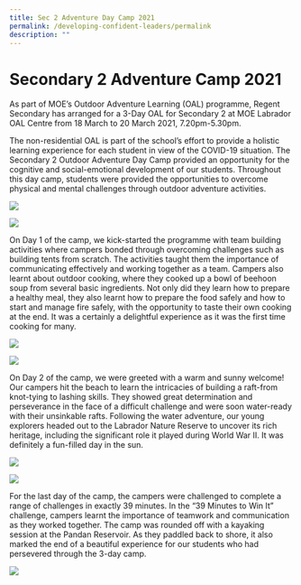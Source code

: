 ```yaml
---
title: Sec 2 Adventure Day Camp 2021
permalink: /developing-confident-leaders/permalink
description: ""
---
```

Secondary 2 Adventure Camp 2021
===============================

As part of MOE’s Outdoor Adventure Learning (OAL) programme, Regent Secondary has arranged for a 3-Day OAL for Secondary 2 at MOE Labrador OAL Centre from 18 March to 20 March 2021, 7.20pm-5.30pm.

The non-residential OAL is part of the school’s effort to provide a holistic learning experience for each student in view of the COVID-19 situation. The Secondary 2 Outdoor Adventure Day Camp provided an opportunity for the cognitive and social-emotional development of our students. Throughout this day camp, students were provided the opportunities to overcome physical and mental challenges through outdoor adventure activities.

![](/images/image-6.jpg)

![](/images/image-7.jpg)

On Day 1 of the camp, we kick-started the programme with team building activities where campers bonded through overcoming challenges such as building tents from scratch. The activities taught them the importance of communicating effectively and working together as a team. Campers also learnt about outdoor cooking, where they cooked up a bowl of beehoon soup from several basic ingredients. Not only did they learn how to prepare a healthy meal, they also learnt how to prepare the food safely and how to start and manage fire safely, with the opportunity to taste their own cooking at the end. It was a certainly a delightful experience as it was the first time cooking for many.

![](/images/image-3.jpg)

![](/images/image-4.jpg)

On Day 2 of the camp, we were greeted with a warm and sunny welcome! Our campers hit the beach to learn the intricacies of building a raft-from knot-tying to lashing skills. They showed great determination and perseverance in the face of a difficult challenge and were soon water-ready with their unsinkable rafts. Following the water adventure, our young explorers headed out to the Labrador Nature Reserve to uncover its rich heritage, including the significant role it played during World War II. It was definitely a fun-filled day in the sun.

![](/images/image-2.jpg)

![](/images/image-5.jpg)

For the last day of the camp, the campers were challenged to complete a range of challenges in exactly 39 minutes. In the “39 Minutes to Win It” challenge, campers learnt the importance of teamwork and communication as they worked together. The camp was rounded off with a kayaking session at the Pandan Reservoir. As they paddled back to shore, it also marked the end of a beautiful experience for our students who had persevered through the 3-day camp.

![](/images/image-1.jpg)